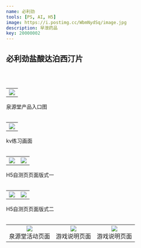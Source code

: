 ```yaml
---
name: 必利劲
tools: [PS, AI, H5]
image: https://i.postimg.cc/WbmNydSq/image.jpg
description: 早泄药品
key: 20000002
---
```


## 必利劲盐酸达泊西汀片
<br />
<br />

<table>
<tr>
<td><center><img src="https://i.postimg.cc/mDMfFn51/pc-790-300.jpg"></center></td>
</tr>
</table>
泉源堂产品入口图   
<br />
<br />

<table>
<tr>
<td><center><img src="https://i.postimg.cc/VLzQdDB5/kv-2.jpg"></center></td>
</tr>
</table>
kv练习画面
<br />
<br />

<table>
<tr>
<td><center><img src="https://i.postimg.cc/g0C1dD2z/01.jpg"></center></td>
<td><center><img src="https://i.postimg.cc/3R2Vwvkg/02.jpg"></center></td>
</tr>
</table>  
H5自测页页面版式一  
<br />
<br />

<table>
<tr>
<td><center><img src="https://i.postimg.cc/0j8W2HRs/01.jpg"></center></td>
<td><center><img src="https://i.postimg.cc/VvD7SBmb/02.jpg"></center></td>
</tr>
</table>
H5自测页页面版式二
<br />
<br />

<table>
<tr>
<td><center><img src="https://i.postimg.cc/8cB2Z6D1/pc-1920.jpg"></center>泉源堂活动页面</td>
<td><center><img src="https://i.postimg.cc/QdB6tTPH/image.jpg"></center>游戏说明页面</td>
<td><center><img src="https://i.postimg.cc/7YZsFcn1/image.jpg"></center>游戏说明页面</td>
</tr>
</table>
<br />
<br />